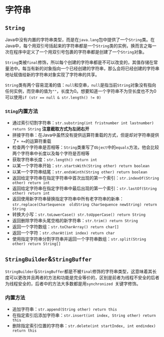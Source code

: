 # 字符串

## `String`

Java中没有内置的字符串类型，而是在`java.lang`包中提供了一个`String`类。在Java中，每个用双引号括起来的字符串都是一个`String`类的实例，换而言之每一次在程序中定义了一个用双引号包裹的字符串都是创建了一个`String`对象。

`String`类被`final`修饰，所以每个创建的字符串都是不可以改变的，其值存储在常量池中。每当有新的对象指向一个已经创建的字符串，那么会将已经创建的字符串地址赋值给新的字符串对象实现了字符串的共享。

`String`类有两个容易混淆的值：`null`和空串，`null`是指当前`String`对象没有指向任何实例，而空串的值为`""`，长度为0。想要知道一个字符串不为空长度也不为0可以使用`if (str == null & str.length() != 0)`

### `Sting`内置方法

- 通过索引切割字符串：`str.substring(int fristnumber int lastnumber) return String` **注意截取方式为左闭右开**
- 拼接字符串：在Java中虽然没有提供运算符重载的方式，但是却对字符串提供了`+ +=`的运算符重载
- 检查两个字符串是否相等：`String`类重写了`Object`中的`equals`方法，他会比较两个字符串中长度以及每个字符是否相等
- 获取字符串长度：`str.length() return int`
- 以某一个字符串开始：`str.startsWith(String other) return boolean`
- 以某一个字符串结尾：`str.endsWinth(String other) return boolean`
- 返回给定字符串在指定字符串中首次出现的第一个索引：`str.indexOf(String other) return int`
- 返回给定字符串在指定字符串中最后出现的第一个索引：`str.lastOf(String other) return int`
- 返回使用新字符串替换指定字符串中所有老字符串的新串：`str.replace(CharSequence  oldString CharSequence newString) return String`
- 转换大小写：`str.toLowerCase() str.toUpperCase() return String`
- 返回删除字符串头尾空格的新字符串：`str.trim() return String`
- 返回一个字符数组：`str.toCharArray() return char[] `
- 返回一个字符：`str.charAt(int index) return char`
- 使用指定字符串分割字符串并返回一个字符串数组：`str.split(String other) return String[]`

## `StringBuilder`&`StringBuffer`

`StringBuilder`与`StringBuffer`都是不被`final`修饰的字符串类型，这意味着其长度可以更改并且两者的方法和功能是完全等价的，区别是前者为线程不安全的后者为线程安全的，后者中的方法大多数都是用`synchronized `关键字修饰。

### 内置方法

- 追加字符串：`str.append(String other) return this`
- 在指定索引后添加字符串：`str.insert(int index, String other) return this`
- 删除指定索引位置的字符串：`str.delete(int startIndex, int endindex) return this`



